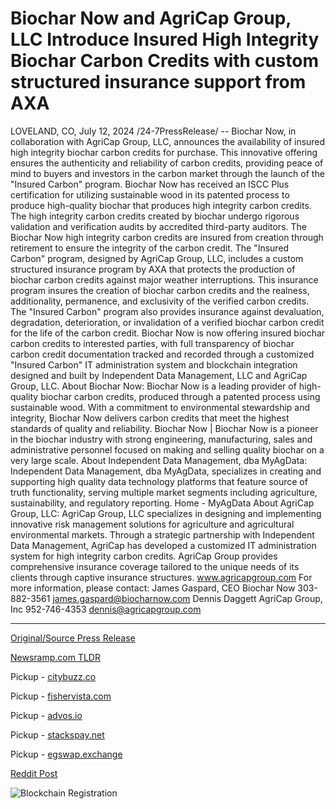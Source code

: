 # Biochar Now and AgriCap Group, LLC Introduce Insured High Integrity Biochar Carbon Credits with custom structured insurance support from AXA

LOVELAND, CO, July 12, 2024 /24-7PressRelease/ -- Biochar Now, in collaboration with AgriCap Group, LLC, announces the availability of insured high integrity biochar carbon credits for purchase. This innovative offering ensures the authenticity and reliability of carbon credits, providing peace of mind to buyers and investors in the carbon market through the launch of the "Insured Carbon" program.  Biochar Now has received an ISCC Plus certification for utilizing sustainable wood in its patented process to produce high-quality biochar that produces high integrity carbon credits. The high integrity carbon credits created by biochar undergo rigorous validation and verification audits by accredited third-party auditors. The Biochar Now high integrity carbon credits are insured from creation through retirement to ensure the integrity of the carbon credit.  The "Insured Carbon" program, designed by AgriCap Group, LLC, includes a custom structured insurance program by AXA that protects the production of biochar carbon credits against major weather interruptions. This insurance program insures the creation of biochar carbon credits and the realness, additionality, permanence, and exclusivity of the verified carbon credits. The "Insured Carbon" program also provides insurance against devaluation, degradation, deterioration, or invalidation of a verified biochar carbon credit for the life of the carbon credit.  Biochar Now is now offering insured biochar carbon credits to interested parties, with full transparency of biochar carbon credit documentation tracked and recorded through a customized "Insured Carbon" IT administration system and blockchain integration designed and built by Independent Data Management, LLC and AgriCap Group, LLC.  About Biochar Now: Biochar Now is a leading provider of high-quality biochar carbon credits, produced through a patented process using sustainable wood. With a commitment to environmental stewardship and integrity, Biochar Now delivers carbon credits that meet the highest standards of quality and reliability. Biochar Now | Biochar Now is a pioneer in the biochar industry with strong engineering, manufacturing, sales and administrative personnel focused on making and selling quality biochar on a very large scale.  About Independent Data Management, dba MyAgData: Independent Data Management, dba MyAgData, specializes in creating and supporting high quality data technology platforms that feature source of truth functionality, serving multiple market segments including agriculture, sustainability, and regulatory reporting.  Home - MyAgData  About AgriCap Group, LLC: AgriCap Group, LLC specializes in designing and implementing innovative risk management solutions for agriculture and agricultural environmental markets. Through a strategic partnership with Independent Data Management, AgriCap has developed a customized IT administration system for high integrity carbon credits. AgriCap Group provides comprehensive insurance coverage tailored to the unique needs of its clients through captive insurance structures. www.agricapgroup.com  For more information, please contact: James Gaspard, CEO  Biochar Now  303-882-3561  james.gaspard@biocharnow.com   Dennis Daggett  AgriCap Group, Inc  952-746-4353  dennis@agricapgroup.com 

---

[Original/Source Press Release](https://www.24-7pressrelease.com/press-release/512454/biochar-now-and-agricap-group-llc-introduce-insured-high-integrity-biochar-carbon-credits-with-custom-structured-insurance-support-from-axa)
                    

[Newsramp.com TLDR](https://newsramp.com/curated-news/biochar-now-and-agricap-group-llc-launch-insured-high-integrity-biochar-carbon-credits/b31da09e30362fdc0d37909fba8ebca5) 


Pickup - [citybuzz.co](https://citybuzz.co/2024/07/12/biochar-now-and-agricap-group-launch-insured-high-integrity-carbon-credits-program)

Pickup - [fishervista.com](https://fishervista.com/en/biochar-now-and-agricap-group-launch-insured-high-integrity-biochar-carbon-credits/20244900)

Pickup - [advos.io](https://advos.io/en/biochar-now-and-agricap-group-launch-insured-high-integrity-biochar-carbon-credits/20244900)

Pickup - [stackspay.net](https://stackspay.net/crypto-news/biochar-now-and-agricap-group-llc-launch-insured-high-integrity-biochar-carbon-credits)

Pickup - [egswap.exchange](https://egswap.exchange/crypto-news/biochar-now-and-agricap-group-llc-launch-insured-high-integrity-biochar-carbon-credits)
 



[Reddit Post](https://www.reddit.com/r/newsramp/comments/1e1bfe1/biochar_now_and_agricap_group_llc_launch_insured/) 



![Blockchain Registration](https://cdn.newsramp.app/24-7PressRelease/qrcode/247/12/plumajNf.webp)